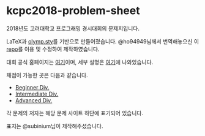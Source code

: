 # kcpc2018-problem-sheet

2018년도 고려대학교 프로그래밍 경시대회의 문제지입니다.

LaTeX과 [olymp.sty](https://github.com/GassaFM/olymp.sty)를 기반으로 만들어졌습니다.
@ho94949님께서 번역해놓으신 이 [repo](https://github.com/ho94949/poi-korean-translate)를 이용 및 수정하여 제작하였습니다.

대회 공식 홈페이지는 [여기](https://www.facebook.com/2018KCPC)이며,
세부 설명은 [여기](https://www.acmicpc.net/contest/rule/382)에 나와있습니다.

채점이 가능한 곳은 다음과 같습니다.
- [Beginner Div.](https://www.acmicpc.net/category/detail/1973)
- [Intermediate Div.](https://www.acmicpc.net/category/detail/1975)
- [Advanced Div.](https://www.acmicpc.net/category/detail/1974)

각 문제의 저자는 해당 문제 사이트 하단에 표기되어 있습니다.

표지는 @subinium님이 제작해주셨습니다.
